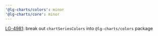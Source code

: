 ```yaml
---
'@lg-charts/colors': minor
'@lg-charts/core': minor
---
```


[LG-4981](https://jira.mongodb.org/browse/LG-4981): break out `chartSeriesColors` into `@lg-charts/colors` package
